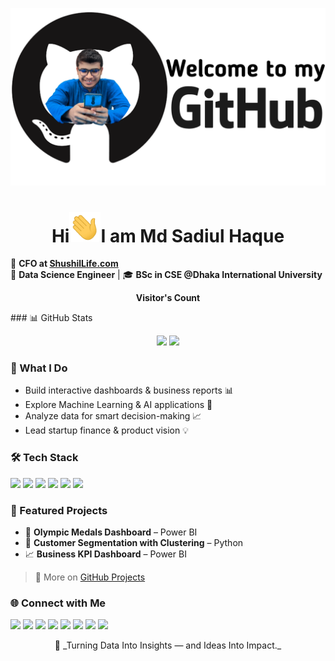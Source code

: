 <p align="center"><img src="assets/im-1.png"></p>
<h1 align="center">Hi<img src="https://raw.githubusercontent.com/KevinPatel04/KevinPatel04/master/Hi.gif" width="50px">I am Md Sadiul Haque </h1>

🚀 **CFO at [ShushilLife.com](https://shushillife.com)**  
💼 **Data Science Engineer** | 🎓 **BSc in CSE @Dhaka International University**
<p align="center"><b>Visitor's Count</b></p>
### 📊 GitHub Stats
<p align="center">
  <img src="https://github-readme-stats.vercel.app/api?username=mdsadiulhaque&show_icons=true&theme=chartreuse-dark" width="48%"/>
  <img src="https://github-readme-stats.vercel.app/api/top-langs/?username=mdsadiulhaque&layout=compact&hide=TSQL&theme=chartreuse-dark" width="40%"/>
</p>


### 🧠 What I Do
- Build interactive dashboards & business reports 📊
- Explore Machine Learning & AI applications 🤖
- Analyze data for smart decision-making 📈
- Lead startup finance & product vision 💡

### 🛠️ Tech Stack
<p>
  <img src="https://img.shields.io/badge/Python-3670A0?style=for-the-badge&logo=python&logoColor=white"/>
  <img src="https://img.shields.io/badge/PowerBI-F2C811?style=for-the-badge&logo=powerbi&logoColor=000"/>
  <img src="https://img.shields.io/badge/Tableau-E97627?style=for-the-badge&logo=tableau&logoColor=white"/>
  <img src="https://img.shields.io/badge/JavaScript-F7DF1E?style=for-the-badge&logo=javascript&logoColor=black"/>
  <img src="https://img.shields.io/badge/Jupyter-F37626?style=for-the-badge&logo=jupyter&logoColor=white"/>
  <img src="https://img.shields.io/badge/GitHub-181717?style=for-the-badge&logo=github&logoColor=white"/>
</p>


### 📌 Featured Projects
- 🏅 **Olympic Medals Dashboard** – Power BI
- 🧠 **Customer Segmentation with Clustering** – Python
- 📈 **Business KPI Dashboard** – Power BI

> 🔗 More on [GitHub Projects](https://github.com/mdsadiulhaque?tab=repositories)




### 🌐 Connect with Me
<a href="https://www.linkedin.com/in/mdsadiulhaque/"><img src="https://img.shields.io/badge/-LinkedIn-0077B5?style=for-the-badge&logo=Linkedin&logoColor=white"/></a>
<a href="mailto:mdsadiulhaque@gmail.com"><img src="https://img.shields.io/badge/-gmail-D14836?style=for-the-badge&logo=Gmail&logoColor=white"/></a>
<a href="https://www.instagram.com/mdsadiulhaque/?hl=en"><img src="https://img.shields.io/badge/-Instagram-FF00DC?style=for-the-badge&logo=Instagram&logoColor=white"/></a>
<a href="https://www.facebook.com/mdsadiulhaque"><img src="https://img.shields.io/badge/-Facebook Profile-1DA1F2?style=for-the-badge&logo=facebook&logoColor=white"/></a>
<a href="https://www.youtube.com/@mdsadiulhaque"><img src="https://img.shields.io/badge/-YouTube-F50909?style=for-the-badge&logo=youtube&logoColor=white"/></a>
<a href="https://www.facebook.com/mdsadiulhaque1"><img src="https://img.shields.io/badge/-Facebook Page-F5AD09?style=for-the-badge&logo=facebook&logoColor=white"/></a>
<a href="https://x.com/mdsadiulhaque"><img src="https://img.shields.io/badge/-X-09BEF5?style=for-the-badge&logo=twitter&logoColor=white"/></a>
<a href="https://shushillife.com/u/mdsadiulhaque"><img src="https://img.shields.io/badge/-Shushillife-09BEF5?style=for-the-badge&logo=Shushillife&logoColor=verdurous"/></a>


<p align="center">
  🚀 _Turning Data Into Insights — and Ideas Into Impact._
</p>

<!-- Last updated: June 2025 -->
